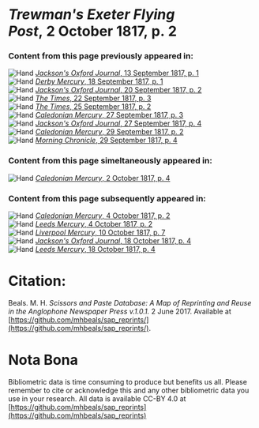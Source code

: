 # *Trewman's Exeter Flying Post*, 2 October 1817, p. 2  
  
### Content from this page previously appeared in:  
![Hand](http://scissorsandpaste.net/wp-content/uploads/2017/06/smallhandpointer.png) [*Jackson's Oxford Journal*, 13 September 1817, p. 1](https://mhbeals.github.io/sap_html/Jackson's-Oxford-Journal/Jackson's-Oxford-Journal-13-September-1817-p-1)  
![Hand](http://scissorsandpaste.net/wp-content/uploads/2017/06/smallhandpointer.png) [*Derby Mercury*, 18 September 1817, p. 1](https://mhbeals.github.io/sap_html/Derby-Mercury/Derby-Mercury-18-September-1817-p-1)  
![Hand](http://scissorsandpaste.net/wp-content/uploads/2017/06/smallhandpointer.png) [*Jackson's Oxford Journal*, 20 September 1817, p. 2](https://mhbeals.github.io/sap_html/Jackson's-Oxford-Journal/Jackson's-Oxford-Journal-20-September-1817-p-2)  
![Hand](http://scissorsandpaste.net/wp-content/uploads/2017/06/smallhandpointer.png) [*The Times*, 22 September 1817, p. 3](https://mhbeals.github.io/sap_html/The-Times/The-Times-22-September-1817-p-3)  
![Hand](http://scissorsandpaste.net/wp-content/uploads/2017/06/smallhandpointer.png) [*The Times*, 25 September 1817, p. 2](https://mhbeals.github.io/sap_html/The-Times/The-Times-25-September-1817-p-2)  
![Hand](http://scissorsandpaste.net/wp-content/uploads/2017/06/smallhandpointer.png) [*Caledonian Mercury*, 27 September 1817, p. 3](https://mhbeals.github.io/sap_html/Caledonian-Mercury/Caledonian-Mercury-27-September-1817-p-3)  
![Hand](http://scissorsandpaste.net/wp-content/uploads/2017/06/smallhandpointer.png) [*Jackson's Oxford Journal*, 27 September 1817, p. 4](https://mhbeals.github.io/sap_html/Jackson's-Oxford-Journal/Jackson's-Oxford-Journal-27-September-1817-p-4)  
![Hand](http://scissorsandpaste.net/wp-content/uploads/2017/06/smallhandpointer.png) [*Caledonian Mercury*, 29 September 1817, p. 2](https://mhbeals.github.io/sap_html/Caledonian-Mercury/Caledonian-Mercury-29-September-1817-p-2)  
![Hand](http://scissorsandpaste.net/wp-content/uploads/2017/06/smallhandpointer.png) [*Morning Chronicle*, 29 September 1817, p. 4](https://mhbeals.github.io/sap_html/Morning-Chronicle/Morning-Chronicle-29-September-1817-p-4)  
  
### Content from this page simeltaneously appeared in:  
![Hand](http://scissorsandpaste.net/wp-content/uploads/2017/06/smallhandpointer.png) [*Caledonian Mercury*, 2 October 1817, p. 4](https://mhbeals.github.io/sap_html/Caledonian-Mercury/Caledonian-Mercury-2-October-1817-p-4)  
  
### Content from this page subsequently appeared in:  
![Hand](http://scissorsandpaste.net/wp-content/uploads/2017/06/smallhandpointer.png) [*Caledonian Mercury*, 4 October 1817, p. 2](https://mhbeals.github.io/sap_html/Caledonian-Mercury/Caledonian-Mercury-4-October-1817-p-2)  
![Hand](http://scissorsandpaste.net/wp-content/uploads/2017/06/smallhandpointer.png) [*Leeds Mercury*, 4 October 1817, p. 2](https://mhbeals.github.io/sap_html/Leeds-Mercury/Leeds-Mercury-4-October-1817-p-2)  
![Hand](http://scissorsandpaste.net/wp-content/uploads/2017/06/smallhandpointer.png) [*Liverpool Mercury*, 10 October 1817, p. 7](https://mhbeals.github.io/sap_html/Liverpool-Mercury/Liverpool-Mercury-10-October-1817-p-7)  
![Hand](http://scissorsandpaste.net/wp-content/uploads/2017/06/smallhandpointer.png) [*Jackson's Oxford Journal*, 18 October 1817, p. 4](https://mhbeals.github.io/sap_html/Jackson's-Oxford-Journal/Jackson's-Oxford-Journal-18-October-1817-p-4)  
![Hand](http://scissorsandpaste.net/wp-content/uploads/2017/06/smallhandpointer.png) [*Leeds Mercury*, 18 October 1817, p. 4](https://mhbeals.github.io/sap_html/Leeds-Mercury/Leeds-Mercury-18-October-1817-p-4)  


# Citation: 

Beals. M. H. *Scissors and Paste Database: A Map of Reprinting and Reuse in the Anglophone Newspaper Press v.1.0.1.* 2 June 2017. Available at [https://github.com/mhbeals/sap_reprints/](https://github.com/mhbeals/sap_reprints/). 

# Nota Bona

Bibliometric data is time consuming to produce but benefits us all. Please remember to cite or acknowledge this and any other bibliometric data you use in your research. All data is available CC-BY 4.0 at [https://github.com/mhbeals/sap_reprints](https://github.com/mhbeals/sap_reprints)